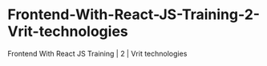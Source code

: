 # Frontend-With-React-JS-Training-2-Vrit-technologies
Frontend With React JS Training | 2 | Vrit technologies
